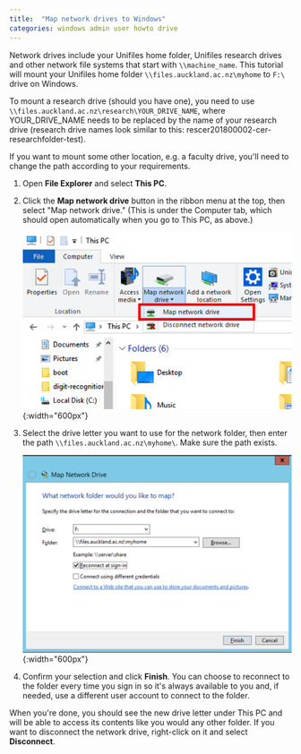 ```yaml
---
title:  "Map network drives to Windows"
categories: windows admin user howto drive
---
```


Network drives include your Unifiles home folder, Unifiles research drives and other network file systems that start with `\\machine_name`.
This tutorial will mount your Unifiles home folder `\\files.auckland.ac.nz\myhome` to `F:\` drive on Windows.

To mount a research drive (should you have one), you need to use `\\files.auckland.ac.nz\research\YOUR_DRIVE_NAME`, where YOUR_DRIVE_NAME needs to be replaced by the name of your research drive (research drive names look similar to this: rescer201800002-cer-researchfolder-test).

If you want to mount some other location, e.g. a faculty drive, you'll need to change the path according to your requirements.

1. Open **File Explorer** and select **This PC**.

2. Click the **Map network drive** button in the ribbon menu at the top, then select "Map network drive." (This is under the Computer tab, which should open automatically when you go to This PC, as above.)

    ![useful image](assets/map-screenshot1.png){:width="600px"}

3. Select the drive letter you want to use for the network folder, then enter the path `\\files.auckland.ac.nz\myhome\`. Make sure the path exists.

    ![useful image](assets/map-screenshot2.png){:width="600px"}

4. Confirm your selection and click **Finish**. You can choose to reconnect to the folder every time you sign in so it's always available to you and, if needed, use a different user account to connect to the folder.

When you're done, you should see the new drive letter under This PC and will be able to access its contents like you would any other folder. If you want to disconnect the network drive, right-click on it and select **Disconnect**.

